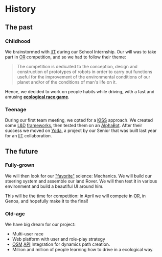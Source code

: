 # History



## The past

### Childhood

We brainstormed with [IIT](https://iit.it) during our School Internship. Our will was to take part in [OR](https://www.olimpiadirobotica.it/) competition, and so we had to follow their theme:

> The competition is dedicated to the conception, design and construction of prototypes of robots in order to carry out functions useful for the improvement of the environmental conditions of our planet and/or of the conditions of man's life on it.

Hence, we decided to work on people habits while driving, with a fast and amusing [**ecological race game**](https://ers-eco-race-simulator.github.io/Docs/#/).



### Teenage

During our first team meeting, we opted for a [KISS](https://en.wikipedia.org/wiki/KISS_principle) approach. We created some [L&D](https://en.wikipedia.org/wiki/KISS_principle) [frameworks](https://github.com/ERS-Eco-Race-Simulator), then tested them on an [AlphaBot](https://www.waveshare.com/wiki/AlphaBot). After their success we moved on [Yoda](https://github.com/FrancescoGiraud0/Yoda), a project by our Senior that was built last year for an [IIT](https://iit.it) collaboration.



## The future

### Fully-grown 

We will then look for our ["favorite"](https://en.wikipedia.org/wiki/Irony) science: Mechanics. We will build our steering system and assemble our land Rover. We will then test it in various environment and build a beautiful UI around him.

This will be the time for competition: in April we will compete in [OR](https://www.olimpiadirobotica.it/), in Genoa, and hopefully make it to the final!



### Old-age

We have big dream for our project: 

+ Multi-user race
+ Web platform with user and role-play strategy
+ [OSM](https://www.openstreetmap.org/#map=6/42.088/12.564) [API](https://wiki.openstreetmap.org/wiki/Osmapi) Integration for dynamics path creation.
+ Million and million of people learning how to drive in a ecological way.